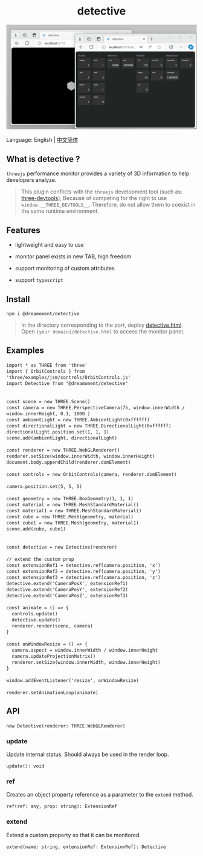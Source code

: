 <h1 align="center">detective</h1>

![](/docs/preview.gif)

Language: English | [中文简体](README_zh_cn.md)

## What is detective ?

`threejs` performance monitor provides a variety of 3D information to help developers analyze.

> This plugin conflicts with the `threejs` development tool (such as: [three-devtools](https://github.com/threejs/three-devtools)), Because of competing for the right to use `window.__THREE_DEVTOOLS__`. Therefore, do not allow them to coexist in the same runtime environment.

## Features

- lightweight and easy to use

- monitor panel exists in new TAB, high freedom

- support monitoring of custom attributes

- support `typescript`

## Install

```
npm i @dreamoment/detective
```

> In the directory corresponding to the port, deploy [detective.html](https://github.com/dreamoment/detective/releases). Open `[your domain]/detective.html` to access the monitor panel.

## Examples

```
import * as THREE from 'three'
import { OrbitControls } from 'three/examples/jsm/controls/OrbitControls.js'
import Detective from "@dreamoment/detective"


const scene = new THREE.Scene()
const camera = new THREE.PerspectiveCamera(75, window.innerWidth / window.innerHeight, 0.1, 1000 )
const ambientLight = new THREE.AmbientLight(0xffffff)
const directionalLight = new THREE.DirectionalLight(0xffffff)
directionalLight.position.set(1, 1, 1)
scene.add(ambientLight, directionalLight)

const renderer = new THREE.WebGLRenderer()
renderer.setSize(window.innerWidth, window.innerHeight)
document.body.appendChild(renderer.domElement)

const controls = new OrbitControls(camera, renderer.domElement)

camera.position.set(5, 5, 5)

const geometry = new THREE.BoxGeometry(1, 1, 1)
const material = new THREE.MeshStandardMaterial()
const material1 = new THREE.MeshStandardMaterial()
const cube = new THREE.Mesh(geometry, material)
const cube1 = new THREE.Mesh(geometry, material1)
scene.add(cube, cube1)


const detective = new Detective(renderer)

// extend the custom prop
const extensionRef1 = detective.ref(camera.position, 'x')
const extensionRef2 = detective.ref(camera.position, 'y')
const extensionRef3 = detective.ref(camera.position, 'z')
detective.extend('CameraPosX', extensionRef1)
detective.extend('CameraPosY', extensionRef2)
detective.extend('CameraPosZ', extensionRef3)

const animate = () => {
  controls.update()
  detective.update()
  renderer.render(scene, camera)
}

const onWindowResize = () => {
  camera.aspect = window.innerWidth / window.innerHeight
  camera.updateProjectionMatrix()
  renderer.setSize(window.innerWidth, window.innerHeight)
}

window.addEventListener('resize', onWindowResize)

renderer.setAnimationLoop(animate)
```

## API

```
new Detective(renderer: THREE.WebGLRenderer)
```

### update

Update internal status. Should always be used in the render loop.

```
update(): void
```

### ref

Creates an object property reference as a parameter to the `extend` method.

```
ref(ref: any, prop: string): ExtensionRef
```

### extend

Extend a custom property so that it can be monitored.

```
extend(name: string, extensionRef: ExtensionRef): Detective
```